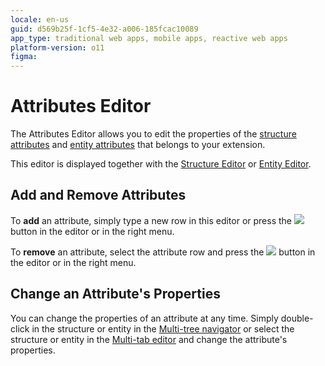 ```yaml
---
locale: en-us
guid: d569b25f-1cf5-4e32-a006-185fcac10089
app_type: traditional web apps, mobile apps, reactive web apps
platform-version: o11
figma:
---
```


# Attributes Editor

The Attributes Editor allows you to edit the properties of the [structure attributes](<../element-property/structure-attribute.md>) and [entity attributes](<../element-property/entity-attribute.md>) that belongs to your extension.

This editor is displayed together with the [Structure Editor](<structure.md>) or [Entity Editor](<entity.md>).

## Add and Remove Attributes

To **add** an attribute, simply type a new row in this editor or press the ![](images/add.gif) button in the editor or in the right menu.

To **remove** an attribute, select the attribute row and press the ![](images/delete.gif) button in the editor or in the right menu.

## Change an Attribute's Properties

You can change the properties of an attribute at any time. Simply double-click in the structure or entity in the [Multi-tree navigator](<../workspace.md>) or select the structure or entity in the [Multi-tab editor](<../workspace.md>) and change the attribute's properties.
